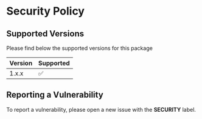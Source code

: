 # Security Policy

## Supported Versions

Please find below the supported versions for this package

| Version | Supported          |
| ------- | ------------------ |
| 1.x.x   | :white_check_mark: |

## Reporting a Vulnerability

To report a vulnerability, please open a new issue with the **SECURITY** label.
